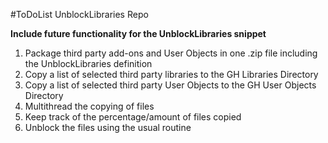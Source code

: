 #ToDoList UnblockLibraries Repo

**Include future functionality for the UnblockLibraries snippet**

1. Package third party add-ons and User Objects in one .zip file including the UnblockLibraries definition
2. Copy a list of selected third party libraries to the GH Libraries Directory
3. Copy a list of selected third party User Objects to the GH User Objects  Directory
4. Multithread the copying of files
5. Keep track of the percentage/amount of files copied
6. Unblock the files using the usual routine
